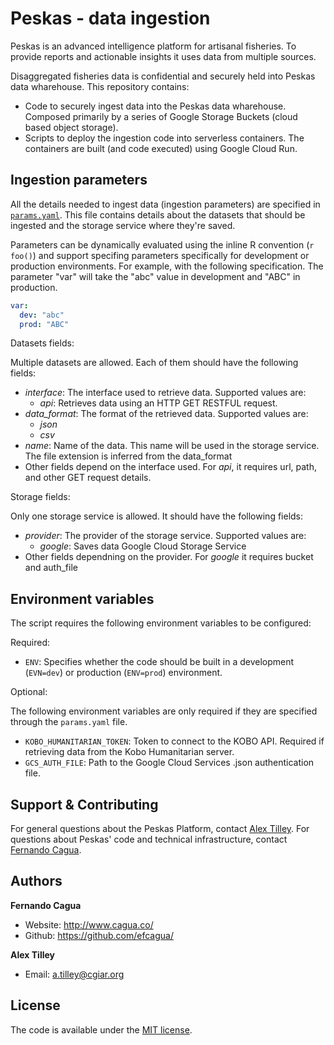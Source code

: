 # Peskas - data ingestion

Peskas is an advanced intelligence platform for artisanal fisheries. To provide reports and actionable insights it uses data from multiple sources. 

Disaggregated fisheries data is confidential and securely held into Peskas data wharehouse. This repository contains:

* Code to securely ingest data into the Peskas data wharehouse. Composed primarily by a series of Google Storage Buckets (cloud based object storage).
* Scripts to deploy the ingestion code into serverless containers. The containers are built (and code executed) using Google Cloud Run. 

## Ingestion parameters

All the details needed to ingest data (ingestion parameters) are specified in [`params.yaml`](params.yaml). This file contains details about the datasets that should be ingested and the storage service where they're saved. 

Parameters can be dynamically evaluated using the inline R convention (`r foo()`) and support specifing parameters specifically for development or production environments. For example, with the following specification. The parameter "var" will take the "abc" value in development and "ABC" in production. 

```yaml
var: 
  dev: "abc"
  prod: "ABC"
```

Datasets fields:

Multiple datasets are allowed. Each of them should have the following fields:

* *interface*: The interface used to retrieve data. Supported values are:
    * *api*: Retrieves data using an HTTP GET RESTFUL request.
* *data_format*: The format of the retrieved data. Supported values are: 
    * *json* 
    * *csv* 
* *name*: Name of the data. This name will be used in the storage service. The file extension is inferred from the data_format
* Other fields depend on the interface used. For *api*, it requires url, path, and other GET request details. 

Storage fields:

Only one storage service is allowed. It should have the following fields:

* *provider*: The provider of the storage service. Supported values are: 
    * *google*: Saves data Google Cloud Storage Service
* Other fields dependning on the provider. For *google* it requires bucket and auth_file

##  Environment variables

The script requires the following environment variables to be configured:

Required:

* `ENV`: Specifies whether the code should be built in a development (`EVN=dev`) or production (`ENV=prod`) environment. 

Optional:

The following environment variables are only required if they are specified through the `params.yaml` file. 

* `KOBO_HUMANITARIAN_TOKEN`: Token to connect to the KOBO API. Required if retrieving data from the Kobo Humanitarian server.
* `GCS_AUTH_FILE`: Path to the Google Cloud Services .json authentication file. 

## Support & Contributing

For general questions about the Peskas Platform, contact [Alex Tilley](mailto:a.tilley@cgiar.org). For questions about Peskas' code and technical infrastructure, contact [Fernando Cagua](mailto:f.cagua@cgiar.org).

## Authors

**Fernando Cagua**

-   Website: <http://www.cagua.co/>
-   Github: <https://github.com/efcagua/>

**Alex Tilley**

- Email: [a.tilley@cgiar.org](mailto:a.tilley@cgiar.org)

## License

The code is available under the [MIT license](LICENSE).